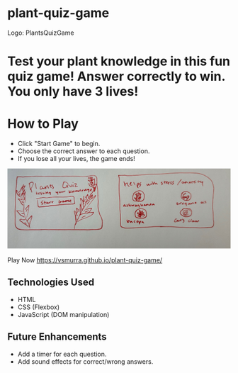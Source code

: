 # plant-quiz-game

Logo: PlantsQuizGame

# Test your plant knowledge in this fun quiz game! Answer correctly to win. You only have 3 lives!

# How to Play
- Click "Start Game" to begin.
- Choose the correct answer to each question.
- If you lose all your lives, the game ends!

![Wireframe](./assets/wireframe.png)

Play Now
https://vsmurra.github.io/plant-quiz-game/

## Technologies Used
- HTML
- CSS (Flexbox)
- JavaScript (DOM manipulation)

## Future Enhancements
- Add a timer for each question.
- Add sound effects for correct/wrong answers.
